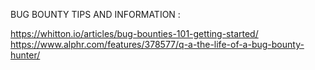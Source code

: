 BUG BOUNTY TIPS AND INFORMATION :

https://whitton.io/articles/bug-bounties-101-getting-started/
https://www.alphr.com/features/378577/q-a-the-life-of-a-bug-bounty-hunter/
